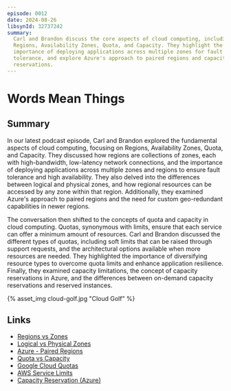 ```yaml
---
episode: 0012
date: 2024-08-26
libsynId: 32737242
summary:
  Carl and Brandon discuss the core aspects of cloud computing, including
  Regions, Availability Zones, Quota, and Capacity. They highlight the
  importance of deploying applications across multiple zones for fault
  tolerance, and explore Azure's approach to paired regions and capacity
  reservations.
---
```


# Words Mean Things

## Summary

In our latest podcast episode, Carl and Brandon explored the fundamental aspects
of cloud computing, focusing on Regions, Availability Zones, Quota, and
Capacity. They discussed how regions are collections of zones, each with
high-bandwidth, low-latency network connections, and the importance of deploying
applications across multiple zones and regions to ensure fault tolerance and
high availability. They also delved into the differences between logical and
physical zones, and how regional resources can be accessed by any zone within
that region. Additionally, they examined Azure's approach to paired regions and
the need for custom geo-redundant capabilities in newer regions.

The conversation then shifted to the concepts of quota and capacity in cloud
computing. Quotas, synonymous with limits, ensure that each service can offer a
minimum amount of resources. Carl and Brandon discussed the different types of
quotas, including soft limits that can be raised through support requests, and
the architectural options available when more resources are needed. They
highlighted the importance of diversifying resource types to overcome quota
limits and enhance application resilience. Finally, they examined capacity
limitations, the concept of capacity reservations in Azure, and the differences
between on-demand capacity reservations and reserved instances.

{% asset_img cloud-golf.jpg "Cloud Golf" %}

## Links

- [Regions vs Zones](https://cloud.google.com/compute/docs/regions-zones)
- [Logical vs Physical Zones](https://learn.microsoft.com/en-us/azure/reliability/availability-zones-overview?tabs=azure-cli#physical-and-logical-availability-zones)
- [Azure - Paired Regions](https://learn.microsoft.com/en-us/azure/reliability/cross-region-replication-azure#regions-with-availability-zones-and-no-region-pair)
- [Quota vs Capacity](https://learn.microsoft.com/en-us/azure/azure-resource-manager/management/azure-subscription-service-limits)
- [Google Cloud Quotas](https://console.cloud.google.com/iam-admin/quotas?_ga=2.91596826.1664678140.1723656382-1735192976.1720448861)
- [AWS Service Limits](https://docs.aws.amazon.com/general/latest/gr/aws_service_limits.html)
- [Capacity Reservation (Azure)](https://learn.microsoft.com/en-us/azure/virtual-machines/capacity-reservation-overview#difference-between-on-demand-capacity-reservation-and-reserved-instances)
